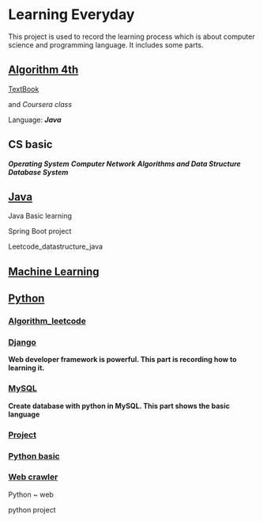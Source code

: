 # Learning Everyday

This project is used to record the learning process which is about computer science and programming language. It includes some parts.

## [Algorithm 4th](https://github.com/SamLiu666/CS-learning-Notes/tree/master/algorithm)

[TextBook](https://algs4.cs.princeton.edu/23quicksort/)

and *Coursera class*

Language: ***Java***

## CS basic

***Operating System***
***Computer Network***
***Algorithms and Data Structure***
***Database System***

## [Java](https://github.com/SamLiu666/CS-learning-Notes/tree/master/Java)

Java Basic learning 

Spring Boot project

Leetcode_datastructure_java

## [Machine Learning](https://github.com/SamLiu666/CS-learning-Notes/tree/master/MachineLearning)

## [Python](https://github.com/SamLiu666/CS-learning-Notes/tree/master/python)

### [Algorithm_leetcode](https://github.com/SamLiu666/CS-learning-Notes/tree/master/python/algorithm_leetcode)

### [Django](https://github.com/SamLiu666/CS-learning-Notes/tree/master/python/Django_tutorial)

**Web developer framework is powerful. This part is recording how to learning it.**

### [MySQL](https://github.com/SamLiu666/CS-learning-Notes/tree/master/python/MySQL)
**Create database with python in MySQL.  This part shows the basic language**

### [Project](https://github.com/SamLiu666/CS-learning-Notes/tree/master/python/project)

### [Python basic](https://github.com/SamLiu666/CS-learning-Notes/tree/master/python/python%20basic)

### [Web crawler](https://github.com/SamLiu666/CS-learning-Notes/tree/master/python/web%20crawler)

Python ~ web

python project
